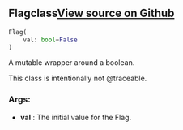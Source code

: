 ## Flag<span class="tag">class</span><a class="sourcelink" href=https://github.com/fastestimator/fastestimator/blob/r1.1/fastestimator/util/util.py/#L781-L801>View source on Github</a>
```python
Flag(
	val: bool=False
)
```
A mutable wrapper around a boolean.

This class is intentionally not @traceable.


<h3>Args:</h3>

* **val** :  The initial value for the Flag.




